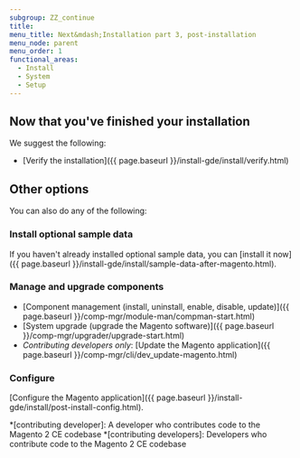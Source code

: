 ```yaml
---
subgroup: ZZ_continue
title:
menu_title: Next&mdash;Installation part 3, post-installation
menu_node: parent
menu_order: 1
functional_areas:
  - Install
  - System
  - Setup
---
```


## Now that you've finished your installation

We suggest the following:

*  [Verify the installation]({{ page.baseurl }}/install-gde/install/verify.html)

## Other options

You can also do any of the following:

### Install optional sample data

If you haven't already installed optional sample data, you can [install it now]({{ page.baseurl }}/install-gde/install/sample-data-after-magento.html).

### Manage and upgrade components

*  [Component management (install, uninstall, enable, disable, update)]({{ page.baseurl }}/comp-mgr/module-man/compman-start.html)
*  [System upgrade (upgrade the Magento software)]({{ page.baseurl }}/comp-mgr/upgrader/upgrade-start.html)
*  *Contributing developers only*: [Update the Magento application]({{ page.baseurl }}/comp-mgr/cli/dev_update-magento.html)

### Configure
[Configure the Magento application]({{ page.baseurl }}/install-gde/install/post-install-config.html).

*[contributing developer]: A developer who contributes code to the Magento 2 CE codebase
*[contributing developers]: Developers who contribute code to the Magento 2 CE codebase
